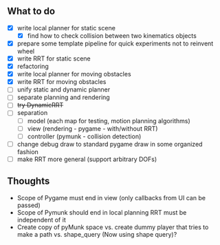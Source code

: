 ## What to do
- [x] write local planner for static scene
  - [x] find how to check collision between two kinematics objects
- [x] prepare some template pipeline for quick experiments not to reinvent wheel
- [x] write RRT for static scene
- [x] refactoring
- [x] write local planner for moving obstacles
- [x] write RRT for moving obstacles
- [ ] unify static and dynamic planner
- [ ] separate planning and rendering
- [ ] ~~try DynamicRRT~~
- [ ] separation
  - [ ] model (each map for testing, motion planning algorithms) 
  - [ ] view (rendering - pygame - with/without RRT) 
  - [ ] controller (pymunk - collision detection)
- [ ] change debug draw to standard pygame draw in some organized fashion
- [ ] make RRT more general (support arbitrary DOFs)
## Thoughts
- Scope of Pygame must end in view (only callbacks from UI can be passed)
- Scope of Pymunk should end in local planning RRT must be independent of it
- Create copy of pyMunk space vs. create dummy player that tries to make a path vs. shape_query (Now using shape query)?